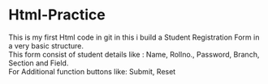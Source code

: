 # Html-Practice
This is my first Html code in git in this i build a Student Registration Form in a very basic structure.<br>
This form consist of student details like : Name, Rollno., Password, Branch, Section and Field.<br>
For Additional function buttons like: Submit, Reset

